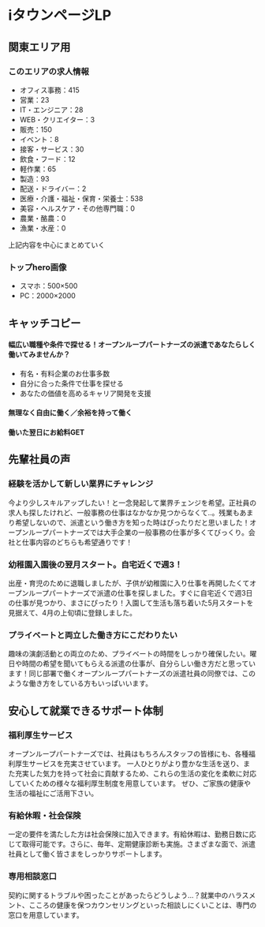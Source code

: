# iタウンページLP
## 関東エリア用

### このエリアの求人情報
* オフィス事務：415
* 営業：23
* IT・エンジニア：28
* WEB・クリエイター：3
* 販売：150
* イベント：8
* 接客・サービス：30
* 飲食・フード：12
* 軽作業：65
* 製造：93
* 配送・ドライバー：2
* 医療・介護・福祉・保育・栄養士：538
* 美容・ヘルスケア・その他専門職：0
* 農業・酪農：0
* 漁業・水産：0



上記内容を中心にまとめていく

### トップhero画像
* スマホ：500×500
* PC：2000×2000

## キャッチコピー
#### 幅広い職種や条件で探せる！オープンループパートナーズの派遣であなたらしく働いてみませんか？
* 有名・有料企業のお仕事多数
* 自分に合った条件で仕事を探せる
* あなたの価値を高めるキャリア開発を支援

#### 無理なく自由に働く／余裕を持って働く

#### 働いた翌日にお給料GET

####


## 先輩社員の声
### 経験を活かして新しい業界にチャレンジ
今より少しスキルアップしたい！と一念発起して業界チェンジを希望。正社員の求人も探したけれど、一般事務の仕事はなかなか見つからなくて..。残業もあまり希望しないので、派遣という働き方を知った時はぴったりだと思いました！オープンループパートナーズでは大手企業の一般事務の仕事が多くてびっくり。会社と仕事内容のどちらも希望通りです！

### 幼稚園入園後の翌月スタート。自宅近くで週3！
出産・育児のために退職しましたが、子供が幼稚園に入り仕事を再開したくてオープンループパートナーズで派遣の仕事を探しました。すぐに自宅近くで週3日の仕事が見つかり、まさにぴったり！入園して生活も落ち着いた5月スタートを見据えて、4月の上旬頃に登録しました。

### プライベートと両立した働き方にこだわりたい
趣味の演劇活動との両立のため、プライベートの時間をしっかり確保したい。曜日や時間の希望を聞いてもらえる派遣の仕事が、自分らしい働き方だと思っています！同じ部署で働くオープンループパートナーズの派遣社員の同僚では、このような働き方をしている方もいっぱいいます。

## 安心して就業できるサポート体制
### 福利厚生サービス
オープンループパートナーズでは、社員はもちろんスタッフの皆様にも、各種福利厚生サービスを充実させています。 一人ひとりがより豊かな生活を送り、また充実した気力を持って社会に貢献するため、これらの生活の変化を柔軟に対応していくための様々な福利厚生制度を用意しています。 ぜひ、ご家族の健康や生活の福祉にご活用下さい。
### 有給休暇・社会保険
一定の要件を満たした方は社会保険に加入できます。有給休暇は、勤務日数に応じて取得可能です。さらに、毎年、定期健康診断も実施。さまざまな面で、派遣社員として働く皆さまをしっかりサポートします。
### 専用相談窓口
契約に関するトラブルや困ったことがあったらどうしよう...？就業中のハラスメント、こころの健康を保つカウンセリングといった相談しにくいことは、専門の窓口を用意しています。
